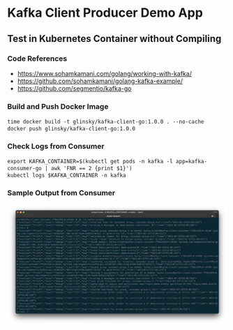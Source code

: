 # Kafka Client Producer Demo App

## Test in Kubernetes Container without Compiling

### Code References

- <https://www.sohamkamani.com/golang/working-with-kafka/>
- <https://github.com/sohamkamani/golang-kafka-example/>
- <https://github.com/segmentio/kafka-go>

### Build and Push Docker Image

```shell
time docker build -t glinsky/kafka-client-go:1.0.0 . --no-cache
docker push glinsky/kafka-client-go:1.0.0
```

### Check Logs from Consumer

```shell
export KAFKA_CONTAINER=$(kubectl get pods -n kafka -l app=kafka-consumer-go | awk 'FNR == 2 {print $1}')
kubectl logs $KAFKA_CONTAINER -n kafka
```

### Sample Output from Consumer

![Consumer](consumer.png)
